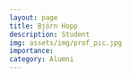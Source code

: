 ```yaml
---
layout: page
title: Björn Hopp
description: Student
img: assets/img/prof_pic.jpg
importance:
category: Alumni
---
```

